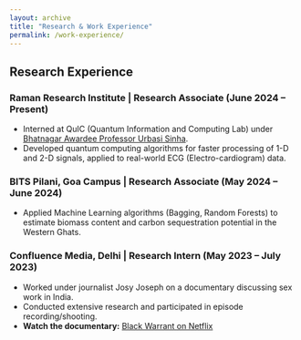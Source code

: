 ```yaml
---
layout: archive
title: "Research & Work Experience"
permalink: /work-experience/
---
```


## Research Experience

### Raman Research Institute | Research Associate (June 2024 – Present)
- Interned at QuIC (Quantum Information and Computing Lab) under [Bhatnagar Awardee Professor Urbasi Sinha](https://en.wikipedia.org/wiki/Urbasi_Sinha).
- Developed quantum computing algorithms for faster processing of 1-D and 2-D signals, applied to real-world ECG (Electro-cardiogram) data.

### BITS Pilani, Goa Campus | Research Associate (May 2024 – June 2024)
- Applied Machine Learning algorithms (Bagging, Random Forests) to estimate biomass content and carbon sequestration potential in the Western Ghats.

### Confluence Media, Delhi | Research Intern (May 2023 – July 2023)
- Worked under journalist Josy Joseph on a documentary discussing sex work in India.
- Conducted extensive research and participated in episode recording/shooting.
- **Watch the documentary:** [Black Warrant on Netflix](https://www.netflix.com/title/81971071)
